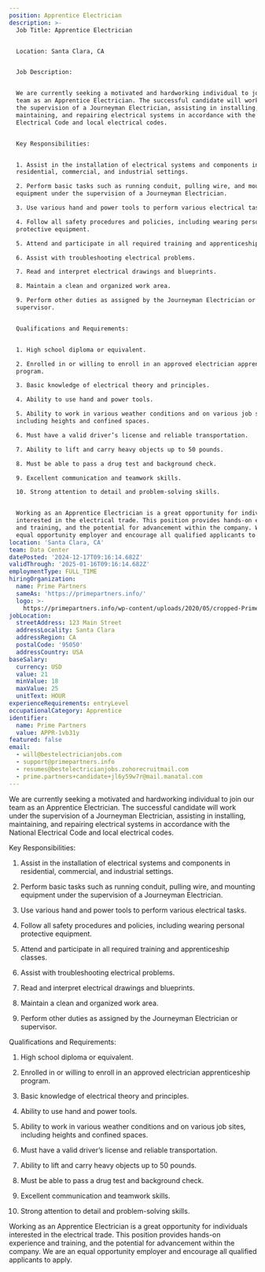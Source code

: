 ```yaml
---
position: Apprentice Electrician
description: >-
  Job Title: Apprentice Electrician 


  Location: Santa Clara, CA 


  Job Description:


  We are currently seeking a motivated and hardworking individual to join our
  team as an Apprentice Electrician. The successful candidate will work under
  the supervision of a Journeyman Electrician, assisting in installing,
  maintaining, and repairing electrical systems in accordance with the National
  Electrical Code and local electrical codes.


  Key Responsibilities:


  1. Assist in the installation of electrical systems and components in
  residential, commercial, and industrial settings.

  2. Perform basic tasks such as running conduit, pulling wire, and mounting
  equipment under the supervision of a Journeyman Electrician.

  3. Use various hand and power tools to perform various electrical tasks.

  4. Follow all safety procedures and policies, including wearing personal
  protective equipment.

  5. Attend and participate in all required training and apprenticeship classes.

  6. Assist with troubleshooting electrical problems.

  7. Read and interpret electrical drawings and blueprints.

  8. Maintain a clean and organized work area.

  9. Perform other duties as assigned by the Journeyman Electrician or
  supervisor.


  Qualifications and Requirements:


  1. High school diploma or equivalent.

  2. Enrolled in or willing to enroll in an approved electrician apprenticeship
  program.

  3. Basic knowledge of electrical theory and principles.

  4. Ability to use hand and power tools.

  5. Ability to work in various weather conditions and on various job sites,
  including heights and confined spaces.

  6. Must have a valid driver’s license and reliable transportation.

  7. Ability to lift and carry heavy objects up to 50 pounds.

  8. Must be able to pass a drug test and background check.

  9. Excellent communication and teamwork skills.

  10. Strong attention to detail and problem-solving skills.


  Working as an Apprentice Electrician is a great opportunity for individuals
  interested in the electrical trade. This position provides hands-on experience
  and training, and the potential for advancement within the company. We are an
  equal opportunity employer and encourage all qualified applicants to apply.
location: 'Santa Clara, CA'
team: Data Center
datePosted: '2024-12-17T09:16:14.682Z'
validThrough: '2025-01-16T09:16:14.682Z'
employmentType: FULL_TIME
hiringOrganization:
  name: Prime Partners
  sameAs: 'https://primepartners.info/'
  logo: >-
    https://primepartners.info/wp-content/uploads/2020/05/cropped-Prime-Partners-Logo-NO-BG-1-1.png
jobLocation:
  streetAddress: 123 Main Street
  addressLocality: Santa Clara
  addressRegion: CA
  postalCode: '95050'
  addressCountry: USA
baseSalary:
  currency: USD
  value: 21
  minValue: 18
  maxValue: 25
  unitText: HOUR
experienceRequirements: entryLevel
occupationalCategory: Apprentice
identifier:
  name: Prime Partners
  value: APPR-1vb31y
featured: false
email:
  - will@bestelectricianjobs.com
  - support@primepartners.info
  - resumes@bestelectricianjobs.zohorecruitmail.com
  - prime.partners+candidate+jl6y59w7r@mail.manatal.com
---
```


We are currently seeking a motivated and hardworking individual to join our
  team as an Apprentice Electrician. The successful candidate will work under
  the supervision of a Journeyman Electrician, assisting in installing,
  maintaining, and repairing electrical systems in accordance with the National
  Electrical Code and local electrical codes.


  Key Responsibilities:


  1. Assist in the installation of electrical systems and components in
  residential, commercial, and industrial settings.

  2. Perform basic tasks such as running conduit, pulling wire, and mounting
  equipment under the supervision of a Journeyman Electrician.

  3. Use various hand and power tools to perform various electrical tasks.

  4. Follow all safety procedures and policies, including wearing personal
  protective equipment.

  5. Attend and participate in all required training and apprenticeship classes.

  6. Assist with troubleshooting electrical problems.

  7. Read and interpret electrical drawings and blueprints.

  8. Maintain a clean and organized work area.

  9. Perform other duties as assigned by the Journeyman Electrician or
  supervisor.


  Qualifications and Requirements:


  1. High school diploma or equivalent.

  2. Enrolled in or willing to enroll in an approved electrician apprenticeship
  program.

  3. Basic knowledge of electrical theory and principles.

  4. Ability to use hand and power tools.

  5. Ability to work in various weather conditions and on various job sites,
  including heights and confined spaces.

  6. Must have a valid driver’s license and reliable transportation.

  7. Ability to lift and carry heavy objects up to 50 pounds.

  8. Must be able to pass a drug test and background check.

  9. Excellent communication and teamwork skills.

  10. Strong attention to detail and problem-solving skills.


  Working as an Apprentice Electrician is a great opportunity for individuals
  interested in the electrical trade. This position provides hands-on experience
  and training, and the potential for advancement within the company. We are an
  equal opportunity employer and encourage all qualified applicants to apply.

